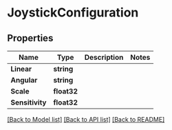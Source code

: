# JoystickConfiguration

## Properties

Name | Type | Description | Notes
------------ | ------------- | ------------- | -------------
**Linear** | **string** |  | 
**Angular** | **string** |  | 
**Scale** | **float32** |  | 
**Sensitivity** | **float32** |  | 

[[Back to Model list]](../README.md#documentation-for-models) [[Back to API list]](../README.md#documentation-for-api-endpoints) [[Back to README]](../README.md)


